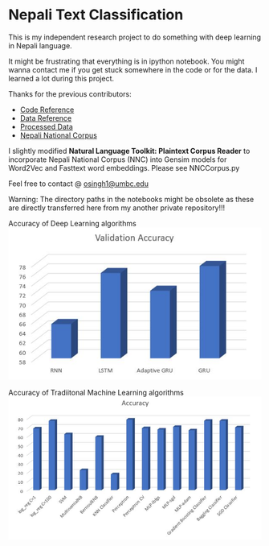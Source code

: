 # Nepali Text Classification

This is my independent research project to do something with deep learning in Nepali language.

It might be frustrating that everything is in ipython notebook. You might wanna contact me if you get stuck somewhere in the code or for the data. I learned a lot during this project.

Thanks for the previous contributors:

* [Code Reference](https://github.com/hpanwar08/sentiment-analysis-torchtext/blob/master/Sentiment_Analysis_torchtext.ipynb)
* [Data Reference](https://github.com/sndsabin/Nepali-News-Classifier)
* [Processed Data](https://drive.google.com/open?id=1-Sfd4fn1LCr4burnhh2pSXDYpN08x9Vr)
* [Nepali National Corpus](https://www.sketchengine.eu/nepali-national-corpus/)

I slightly modified **Natural Language Toolkit: Plaintext Corpus Reader** to incorporate Nepali National Corpus (NNC) into Gensim models for Word2Vec and Fasttext word embeddings. Please see NNCCorpus.py

Feel free to contact @ osingh1@umbc.edu

Warning: The directory paths in the notebooks might be obsolete as these are directly transferred here from my another private repository!!!

Accuracy of Deep Learning algorithms
![alt text][dl_acc]

[dl_acc]: https://github.com/oya163/nepali-text-classification/blob/master/images/dl_acc.JPG "Deep Learning Algorithms Accuracy"

Accuracy of Tradiitonal Machine Learning algorithms
![alt text][ml_acc]

[ml_acc]: https://github.com/oya163/nepali-text-classification/blob/master/images/ml_acc.JPG "Machine Learning Algorithms Accuracy"
